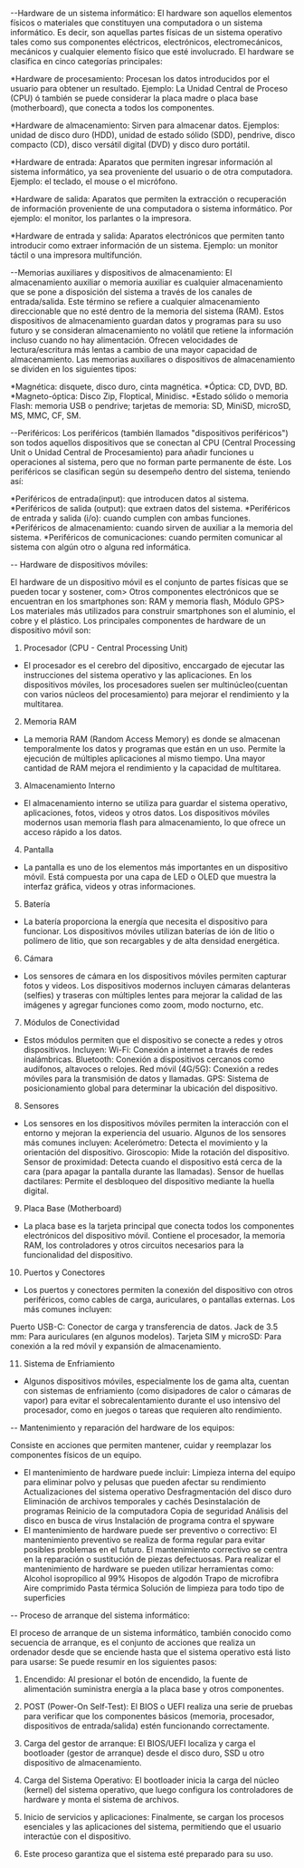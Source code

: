 --Hardware de un sistema informático:
El hardware son aquellos elementos físicos o materiales que constituyen una computadora o un sistema informático. Es decir, son aquellas partes físicas de un sistema operativo tales como sus componentes eléctricos, electrónicos, electromecánicos, mecánicos y cualquier elemento físico que esté involucrado. El hardware se clasifica en cinco categorías principales:

*Hardware de procesamiento: Procesan los datos introducidos por el usuario para obtener un resultado. Ejemplo: La Unidad Central de Proceso (CPU) ó también se puede considerar la placa madre o placa base (motherboard), que conecta a todos los componentes.

*Hardware de almacenamiento: Sirven para almacenar datos. Ejemplos: unidad de disco duro (HDD), unidad de estado sólido (SDD), pendrive, disco compacto (CD), disco versátil digital (DVD) y disco duro portátil.

*Hardware de entrada: Aparatos que permiten ingresar información al sistema informático, ya sea proveniente del usuario o de otra computadora. Ejemplo: el teclado, el mouse o el micrófono.

*Hardware de salida: Aparatos que permiten la extracción o recuperación de información proveniente de una computadora o sistema informático. Por ejemplo: el monitor, los parlantes o la impresora.

*Hardware de entrada y salida: Aparatos electrónicos que permiten tanto introducir como extraer información de un sistema. Ejemplo: un monitor táctil o una impresora multifunción.


--Memorias auxiliares y dispositivos de almacenamiento:
El almacenamiento auxiliar o memoria auxiliar es cualquier almacenamiento que se pone a disposición del sistema a través de los canales de entrada/salida. Este término se refiere a cualquier almacenamiento direccionable que no esté dentro de la memoria del sistema (RAM). Estos dispositivos de almacenamiento guardan datos y programas para su uso futuro y se consideran almacenamiento no volátil que retiene la información incluso cuando no hay alimentación. Ofrecen velocidades de lectura/escritura más lentas a cambio de una mayor capacidad de almacenamiento. Las memorias auxiliares o dispositivos de almacenamiento se dividen en los siguientes tipos:

*Magnética: disquete, disco duro, cinta magnética.
*Óptica: CD, DVD, BD.
*Magneto-óptica: Disco Zip, Floptical, Minidisc.
*Estado sólido o memoria Flash: memoria USB o pendrive; tarjetas de memoria: SD, MiniSD, microSD, MS, MMC, CF, SM.

--Periféricos:
Los periféricos (también llamados "dispositivos periféricos") son todos aquellos dispositivos que se conectan al CPU (Central Processing Unit o Unidad Central de Procesamiento) para añadir funciones u operaciones al sistema, pero que no forman parte permanente de éste.
Los periféricos se clasifican según su desempeño dentro del sistema, teniendo así:

*Periféricos de entrada(input): que introducen datos al sistema.
*Periféricos de salida (output): que extraen datos del sistema.
*Periféricos de entrada y salida (i/o): cuando cumplen con ambas funciones.
*Periféricos de almacenamiento: cuando sirven de auxiliar a la memoria del sistema.
*Periféricos de comunicaciones: cuando permiten comunicar al sistema con algún otro o alguna red informática.



-- Hardware de dispositivos móviles:

El hardware de un dispositivo móvil es el conjunto de partes físicas que se pueden tocar y sostener, com>
Otros componentes electrónicos que se encuentran en los smartphones son: RAM y memoria flash, Módulo GPS>
Los materiales más utilizados para construir smartphones son el aluminio, el cobre y el plástico.
Los principales componentes de hardware de un dispositivo móvil son:
1. Procesador (CPU - Central Processing Unit)
- El procesador es el cerebro del dipositivo, enccargado de ejecutar las instrucciones del sistema operativo y las aplicaciones. En los dispositivos móviles, los procesadores suelen ser multinúcleo(cuentan con varios núcleos del procesamiento) para mejorar el rendimiento y la multitarea.
2. Memoria RAM
- La memoria RAM (Random Access Memory) es donde se almacenan temporalmente los datos y programas que están en un uso.
Permite la ejecución de múltiples aplicaciones al mismo tiempo. Una mayor cantidad de RAM mejora el rendimiento y la capacidad de multitarea.
3. Almacenamiento Interno
- El almacenamiento interno se utiliza para guardar el sistema operativo, aplicaciones, fotos, videos y otros datos. Los dispositivos móviles modernos usan memoria flash para almacenamiento, lo que ofrece un acceso rápido a los datos.
4. Pantalla
- La pantalla es uno de los elementos más importantes en un dispositivo móvil. Está compuesta por una capa de LED o OLED que muestra la interfaz gráfica, videos y otras informaciones.
5. Batería
- La batería proporciona la energía que necesita el dispositivo para funcionar. Los dispositivos móviles utilizan baterías de ión de litio o polímero de litio, que son recargables y de alta densidad energética.
6. Cámara
- Los sensores de cámara en los dispositivos móviles permiten capturar fotos y videos. Los dispositivos modernos incluyen cámaras delanteras (selfies) y traseras con múltiples lentes para mejorar la calidad de las imágenes y agregar funciones como zoom, modo nocturno, etc.
7. Módulos de Conectividad
- Estos módulos permiten que el dispositivo se conecte a redes y otros dispositivos. Incluyen:
Wi-Fi: Conexión a internet a través de redes inalámbricas.
Bluetooth: Conexión a dispositivos cercanos como audífonos, altavoces o relojes.
Red móvil (4G/5G): Conexión a redes móviles para la transmisión de datos y llamadas.
GPS: Sistema de posicionamiento global para determinar la ubicación del dispositivo.
8. Sensores
- Los sensores en los dispositivos móviles permiten la interacción con el entorno y mejoran la experiencia del usuario. Algunos de los sensores más comunes incluyen:
Acelerómetro: Detecta el movimiento y la orientación del dispositivo.
Giroscopio: Mide la rotación del dispositivo.
Sensor de proximidad: Detecta cuando el dispositivo está cerca de la cara (para apagar la pantalla durante las llamadas).
Sensor de huellas dactilares: Permite el desbloqueo del dispositivo mediante la huella digital.
9. Placa Base (Motherboard)
- La placa base es la tarjeta principal que conecta todos los componentes electrónicos del dispositivo móvil. Contiene el procesador, la memoria RAM, los controladores y otros circuitos necesarios para la funcionalidad del dispositivo.

10. Puertos y Conectores
- Los puertos y conectores permiten la conexión del dispositivo con otros periféricos, como cables de carga, auriculares, o pantallas externas. Los más comunes incluyen:

Puerto USB-C: Conector de carga y transferencia de datos.
Jack de 3.5 mm: Para auriculares (en algunos modelos).
Tarjeta SIM y microSD: Para conexión a la red móvil y expansión de almacenamiento.

11. Sistema de Enfriamiento
- Algunos dispositivos móviles, especialmente los de gama alta, cuentan con sistemas de enfriamiento (como disipadores de calor o cámaras de vapor) para evitar el sobrecalentamiento durante el uso intensivo del procesador, como en juegos o tareas que requieren alto rendimiento.


-- Mantenimiento y reparación del hardware de los equipos:

Consiste en acciones que permiten mantener, cuidar y reemplazar los componentes físicos de un equipo.
- El mantenimiento de hardware puede incluir: 
Limpieza interna del equipo para eliminar polvo y pelusas que pueden afectar su rendimiento
Actualizaciones del sistema operativo
Desfragmentación del disco duro
Eliminación de archivos temporales y cachés
Desinstalación de programas
Reinicio de la computadora
Copia de seguridad
Análisis del disco en busca de virus
Instalación de programa contra el spyware
- El mantenimiento de hardware puede ser preventivo o correctivo: 
El mantenimiento preventivo se realiza de forma regular para evitar posibles problemas en el futuro.
El mantenimiento correctivo se centra en la reparación o sustitución de piezas defectuosas.
Para realizar el mantenimiento de hardware se pueden utilizar herramientas como: 
Alcohol isopropílico al 99%
Hisopos de algodón
Trapo de microfibra
Aire comprimido
Pasta térmica
Solución de limpieza para todo tipo de superficies



-- Proceso de arranque del sistema informático:

El proceso de arranque de un sistema informático, también conocido como secuencia de arranque, es el conjunto de acciones que realiza un ordenador desde que se enciende hasta que el sistema operativo está listo para usarse: 
Se puede resumir en los siguientes pasos:

1. Encendido: Al presionar el botón de encendido, la fuente de alimentación suministra energía a la placa base y otros componentes.

2. POST (Power-On Self-Test): El BIOS o UEFI realiza una serie de pruebas para verificar que los componentes básicos (memoria, procesador, dispositivos de entrada/salida) estén funcionando correctamente.

3. Carga del gestor de arranque: El BIOS/UEFI localiza y carga el bootloader (gestor de arranque) desde el disco duro, SSD u otro dispositivo de almacenamiento.

4. Carga del Sistema Operativo: El bootloader inicia la carga del núcleo (kernel) del sistema operativo, que luego configura los controladores de hardware y monta el sistema de archivos.

5. Inicio de servicios y aplicaciones: Finalmente, se cargan los procesos esenciales y las aplicaciones del sistema, permitiendo que el usuario interactúe con el dispositivo.

6. Este proceso garantiza que el sistema esté preparado para su uso.

